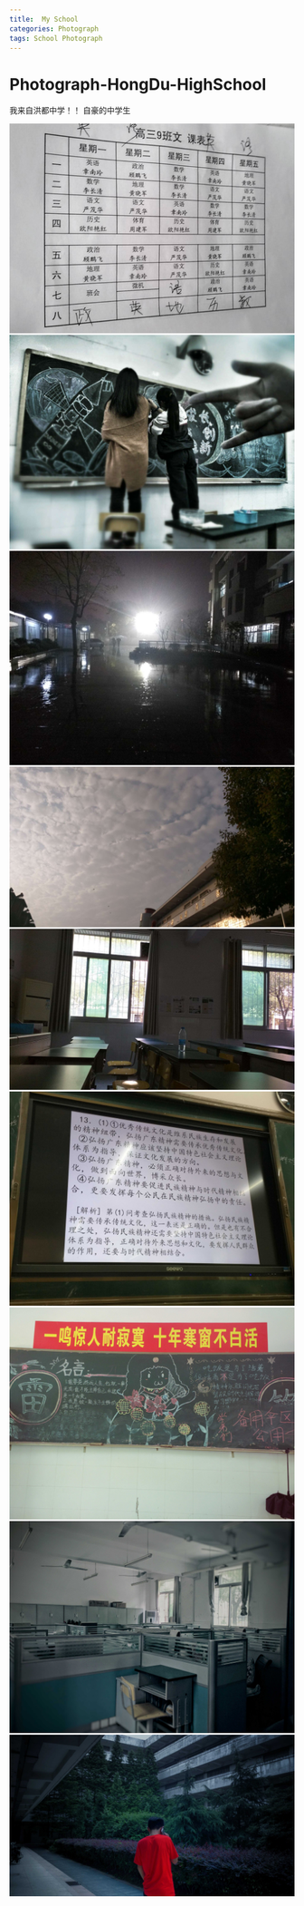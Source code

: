 ```yaml
---
title:  My School
categories: Photograph
tags: School Photograph
---
```


# Photograph-HongDu-HighSchool

我来自洪都中学！！
自豪的中学生


<img src="/images/school/8.jpg" alt="">
<img src="/images/school/IMG_20150328_181446~2.jpg" alt="">
<img src="/images/school/IMG_20151222_181749.jpg" alt="">
<img src="/images/school/IMG_20151230_160214.jpg" alt="">
<img src="/images/school/IMG_20151231_110504.jpg" alt="">
<img src="/images/school/IMG_20160227_144628.jpg" alt="">
<img src="/images/school/IMG_20160606_091540.jpg" alt="">
<img src="/images/school/IMG_20160606_091703-01.jpeg" alt="">
<img src="/images/school/IMG_20160612_152613-01.jpeg" alt="">
